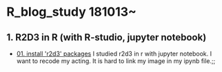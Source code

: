 # R_blog_study 181013~

## 1. R2D3 in R (with R-studio, jupyter notebook)
 - [01. install 'r2d3' packages]('https://github.com/SeokHyeon-Hwang/R_blog/blob/master/R2D3_package_in_R.ipynb')
   I studied r2d3 in r with jupyter notebook. I want to recode my acting. It is hard to link my image in my ipynb file.;;
